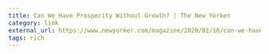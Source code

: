 ```yaml
---
title: Can We Have Prosperity Without Growth? | The New Yorker
category: link
external_url: https://www.newyorker.com/magazine/2020/02/10/can-we-have-prosperity-without-growth
tags: rich
---
```

